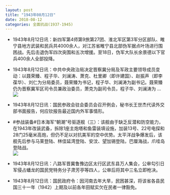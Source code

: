 ```yaml
---
layout: post
title: "1943年08月12日"
date: 2018-08-12
categories: 全面抗战(1937-1945)
---
```


<meta name="referrer" content="no-referrer" />

- 1943年8月12日讯：新四军第4师第9旅第27团、淮北军区第3军分区部队、睢宁县地方武装和民兵共4000余人，对江苏省睢宁县北部伪军据点叶场进行围困战。先后击退伪军四次突围和五次增援。至18日，伪军大队长余景德以下官兵400余人全部投降。 

- 1943年8月12日讯：中共中央政治局决定晋察冀分局及军政主要领导成员变动：以聂荣臻、程子华、刘澜涛、萧克、杜里卿（即许建国）、赵振声（即李葆华）、刘仁为分局委员，聂荣臻为书记，程子华、刘澜涛为副书记。聂荣臻仍为晋察冀军区司令员兼政治委员，萧克为副司令员，程子华、刘澜涛为 ... <br/><img src="https://wx4.sinaimg.cn/large/aca367d8ly1fu6s8obl7aj20c80ay0st.jpg" />

- 1943年8月12日讯：国民参政会驻会委员会召开例会，秘书长王世杰代读外交部书面报告，何应钦报告最近国内外军事情形。 

- #参战装备#日本海军“朝潮”号驱逐舰（三）：该舰由于缺乏反潜和防空能力，在1943年改装武备，拆除1座主炮塔和鱼雷装填设施，加装13号、22号电探和28门25毫米高炮，但仍不足以对抗美军的空中优势。太平洋战争爆发后，该舰先后参与马莱登陆、林佳延湾登陆、安汶、望加锡登陆，巴厘海战，爪哇岛登陆战。 <br/><img src="https://wx1.sinaimg.cn/large/aca367d8ly1fu6os2qg00j20j60ocqbk.jpg" />

- 1943年8月12日讯：八路军晋冀鲁豫边区太行区武东县万人集会，公审勾引日军侵占蟠龙的国民党特务分子肃芳亭等四人，公审后将其中三名立即枪决。 

- 1943年8月12日讯：国民政府令：因河南去年大旱，民困甚深，将该省各县民国三十一年（1942）上期及以前各年田赋实欠在民者一律豁免。 


